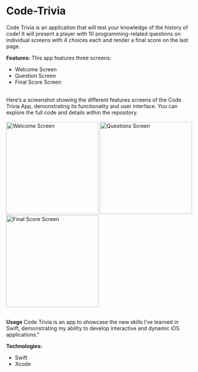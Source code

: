 # Code-Trivia
Code Trivia is an application that will test your knowledge of the history of code! It will present a player with 10 programming-related questions on individual screens with 4 choices each and render a final score on the last page. 

**Features:** This app features three screens:
+ Welcome Screen
+ Question Screen
+ Final Score Screen
<br>
 Here’s a screenshot showing the different features screens of the Code Trivia App, demonstrating its functionality and user interface. You can explore the full code and details within the repository.
<br>
<br>
<img width="248" alt="Welcome Screen" src="https://github.com/user-attachments/assets/9b5638f8-25cb-4302-9461-e773f570837c">
<img width="248" alt="Questions Screen" src="https://github.com/user-attachments/assets/bc994dc9-ff97-4b9b-92c7-b3f3e1feff6c">
<img width="248" alt="Final Score Screen" src="https://github.com/user-attachments/assets/614c810a-818e-4a53-aa26-2d31113b6552">




<br>
<br>

**Usage** Code Trivia is an app to showcase the new skills I’ve learned in Swift, demonstrating my ability to develop interactive and dynamic iOS applications."

**Technologies:** 
+ Swift
+ Xcode

